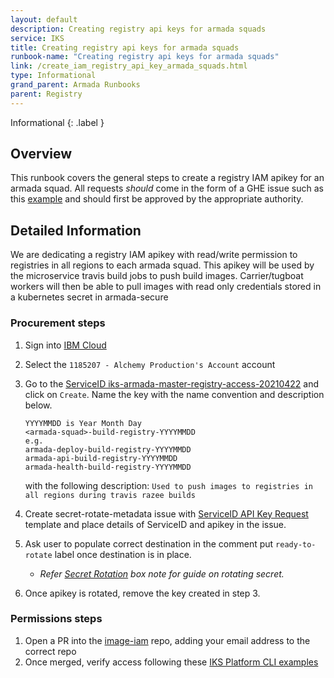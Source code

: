```yaml
---
layout: default
description: Creating registry api keys for armada squads
service: IKS
title: Creating registry api keys for armada squads
runbook-name: "Creating registry api keys for armada squads"
link: /create_iam_registry_api_key_armada_squads.html
type: Informational
grand_parent: Armada Runbooks
parent: Registry
---
```


Informational
{: .label }

## Overview
This runbook covers the general steps to create a registry IAM apikey for an armada squad.
All requests _should_ come in the form of a GHE issue such as this [example](https://github.ibm.com/alchemy-conductors/team/issues/7807) and should first be approved by the appropriate authority.

## Detailed Information
We are dedicating a registry IAM apikey with read/write permission to registries in all regions to each armada squad. This apikey will be used by the microservice travis build jobs to push build images. Carrier/tugboat workers will then be able to pull images with read only credentials stored in a kubernetes secret in armada-secure

### Procurement steps
1. Sign into [IBM Cloud](https://cloud.ibm.com/)
2. Select the `1185207 - Alchemy Production's Account` account
3. Go to the [ServiceID iks-armada-master-registry-access-20210422](https://cloud.ibm.com/iam/serviceids/ServiceId-a1c100f1-e2e6-4d83-b6d1-ab3cbff9a809?tab=apikeys) and click on `Create`. Name the key with the name convention and description below. 

   ~~~
   YYYYMMDD is Year Month Day
   <armada-squad>-build-registry-YYYYMMDD
   e.g.
   armada-deploy-build-registry-YYYYMMDD
   armada-api-build-registry-YYYYMMDD
   armada-health-build-registry-YYYYMMDD
   ~~~

   with the following description: `Used to push images to registries in all regions during travis razee builds`

4. Create secret-rotate-metadata issue with [ServiceID API Key Request](https://github.ibm.com/alchemy-containers/secret-rotate-metadata/issues/new?assignees=&labels=secret-rotation&template=serviceID_apikey.md&title=%5B--IBM+Cloud+account+no--%5D+ServiceID+API+Key+Request+for) template and place details of ServiceID and apikey in the issue.
5. Ask user to populate correct destination in the comment put `ready-to-rotate` label once destination is in place. 
    * _Refer [Secret Rotation](https://ibm.ent.box.com/notes/1522215644801?s=8zv91rtvxm2d2mss7fr8loz39ldxor9n) box note for guide on rotating secret._
6. Once apikey is rotated, remove the key created in step 3.

### Permissions steps

1. Open a PR into the [image-iam](https://github.ibm.com/alchemy-registry/image-iam/blob/master/image-iam.yaml) repo, adding your email address to the correct repo
1. Once merged, verify access following these [IKS Platform CLI examples](https://github.ibm.com/alchemy-registry/image-iam#iks-platform-cli-examples)
